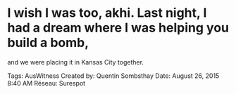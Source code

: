# I wish I was too, akhi. Last night, I had a dream where I was helping you build a bomb,
and we were placing it in Kansas City together.

Tags: AusWitness
Created by: Quentin Sombsthay
Date: August 26, 2015 8:40 AM
Réseau: Surespot